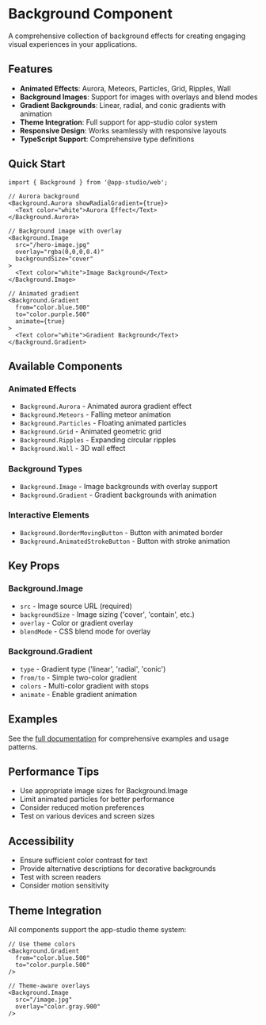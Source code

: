# Background Component

A comprehensive collection of background effects for creating engaging visual experiences in your applications.

## Features

- **Animated Effects**: Aurora, Meteors, Particles, Grid, Ripples, Wall
- **Background Images**: Support for images with overlays and blend modes
- **Gradient Backgrounds**: Linear, radial, and conic gradients with animation
- **Theme Integration**: Full support for app-studio color system
- **Responsive Design**: Works seamlessly with responsive layouts
- **TypeScript Support**: Comprehensive type definitions

## Quick Start

```tsx
import { Background } from '@app-studio/web';

// Aurora background
<Background.Aurora showRadialGradient={true}>
  <Text color="white">Aurora Effect</Text>
</Background.Aurora>

// Background image with overlay
<Background.Image
  src="/hero-image.jpg"
  overlay="rgba(0,0,0,0.4)"
  backgroundSize="cover"
>
  <Text color="white">Image Background</Text>
</Background.Image>

// Animated gradient
<Background.Gradient
  from="color.blue.500"
  to="color.purple.500"
  animate={true}
>
  <Text color="white">Gradient Background</Text>
</Background.Gradient>
```

## Available Components

### Animated Effects
- `Background.Aurora` - Animated aurora gradient effect
- `Background.Meteors` - Falling meteor animation
- `Background.Particles` - Floating animated particles
- `Background.Grid` - Animated geometric grid
- `Background.Ripples` - Expanding circular ripples
- `Background.Wall` - 3D wall effect

### Background Types
- `Background.Image` - Image backgrounds with overlay support
- `Background.Gradient` - Gradient backgrounds with animation

### Interactive Elements
- `Background.BorderMovingButton` - Button with animated border
- `Background.AnimatedStrokeButton` - Button with stroke animation

## Key Props

### Background.Image
- `src` - Image source URL (required)
- `backgroundSize` - Image sizing ('cover', 'contain', etc.)
- `overlay` - Color or gradient overlay
- `blendMode` - CSS blend mode for overlay

### Background.Gradient
- `type` - Gradient type ('linear', 'radial', 'conic')
- `from/to` - Simple two-color gradient
- `colors` - Multi-color gradient with stops
- `animate` - Enable gradient animation

## Examples

See the [full documentation](../../../public/files/media/Background.mdx) for comprehensive examples and usage patterns.

## Performance Tips

- Use appropriate image sizes for Background.Image
- Limit animated particles for better performance
- Consider reduced motion preferences
- Test on various devices and screen sizes

## Accessibility

- Ensure sufficient color contrast for text
- Provide alternative descriptions for decorative backgrounds
- Test with screen readers
- Consider motion sensitivity

## Theme Integration

All components support the app-studio theme system:

```tsx
// Use theme colors
<Background.Gradient
  from="color.blue.500"
  to="color.purple.500"
/>

// Theme-aware overlays
<Background.Image
  src="/image.jpg"
  overlay="color.gray.900"
/>
```
